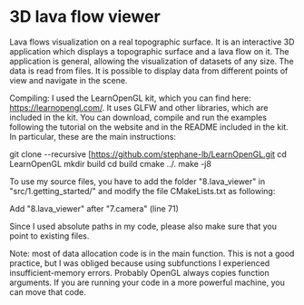 # 3D lava flow viewer

Lava flows visualization on a real topographic surface. It is an interactive 3D application which displays a topographic surface and a lava flow on it. The application is general, allowing the visualization of datasets of any size. The data is read from files. It is possible to display data from different points of view and navigate in the scene.

Compiling:
I used the LearnOpenGL kit, which you can find here: https://learnopengl.com/. It uses GLFW and other libraries, which are included in the kit. You can download, compile and run the examples following the tutorial on the website and in the README included in the kit. In particular, these are the main instructions:

  git clone --recursive [https://github.com/stephane-lb/LearnOpenGL.git
  cd LearnOpenGL
  mkdir build
  cd build
  cmake ../.
  make -j8

To use my source files, you have to add the folder "8.lava_viewer" in "src/1.getting_started/" and modify the file CMakeLists.txt as following:

  Add "8.lava_viewer" after "7.camera" (line 71)

Since I used absolute paths in my code, please also make sure that you point to existing files.

Note: most of data allocation code is in the main function. This is not a good practice, but I was obliged because using subfunctions I experienced insufficient-memory errors. Probably OpenGL always copies function arguments. If you are running your code in a more powerful machine, you can move that code.
